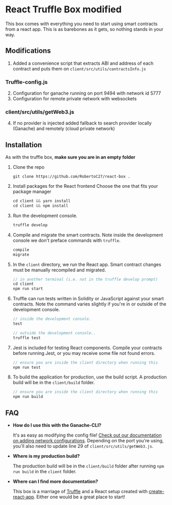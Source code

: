 


# React Truffle Box modified 

This box comes with everything you need to start using smart contracts from a react app. This is as barebones as it gets, so nothing stands in your way.
## Modifications
1. Added a convenience script that extracts ABI and address of each contract and puts them on `client/src/utils/contractsInfo.js`
### Truffle-config.js
2. Configuration for ganache running on port 9494 with network id 5777
3. Configuration for remote private network with websockets

### client/src/utils/getWeb3.js
4. If no provider is injected added fallback to search provider locally (Ganache) and remotely (cloud private network)
## Installation

As with the truffle box, **make sure you are in an empty folder**
1. Clone the repo
   ```
   git clone https://github.com/RobertoC27/react-box .
   ```
2. Install packages for the React frontend
    Choose the one that fits your package manager
   ```javascript
   cd client && yarn install
   cd client && npm install
   ```


3. Run the development console.
    ```javascript
    truffle develop
    ```

4. Compile and migrate the smart contracts. Note inside the development console we don't preface commands with `truffle`.
    ```javascript
    compile
    migrate
    ```

5. In the `client` directory, we run the React app. Smart contract changes must be manually recompiled and migrated.
    ```javascript
    // in another terminal (i.e. not in the truffle develop prompt)
    cd client
    npm run start
    ```

6. Truffle can run tests written in Solidity or JavaScript against your smart contracts. Note the command varies slightly if you're in or outside of the development console.
    ```javascript
    // inside the development console.
    test

    // outside the development console..
    truffle test
    ```

7. Jest is included for testing React components. Compile your contracts before running Jest, or you may receive some file not found errors.
    ```javascript
    // ensure you are inside the client directory when running this
    npm run test
    ```

8. To build the application for production, use the build script. A production build will be in the `client/build` folder.
    ```javascript
    // ensure you are inside the client directory when running this
    npm run build
    ```

## FAQ

* __How do I use this with the Ganache-CLI?__

    It's as easy as modifying the config file! [Check out our documentation on adding network configurations](http://truffleframework.com/docs/advanced/configuration#networks). Depending on the port you're using, you'll also need to update line 29 of `client/src/utils/getWeb3.js`.

* __Where is my production build?__

    The production build will be in the `client/build` folder after running `npm run build` in the `client` folder.

* __Where can I find more documentation?__

    This box is a marriage of [Truffle](http://truffleframework.com/) and a React setup created with [create-react-app](https://github.com/facebookincubator/create-react-app/blob/master/packages/react-scripts/template/README.md). Either one would be a great place to start!
